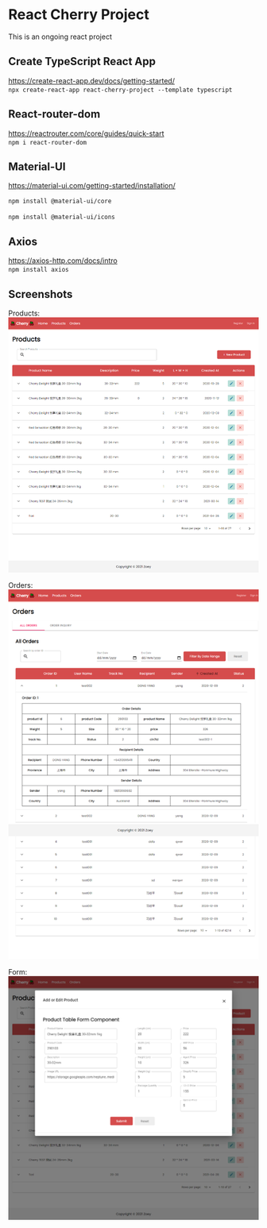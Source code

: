 # React Cherry Project
This is an ongoing react project

## Create TypeScript React App
https://create-react-app.dev/docs/getting-started/   
`npx create-react-app react-cherry-project --template typescript`   

## React-router-dom
https://reactrouter.com/core/guides/quick-start   
`npm i react-router-dom`

## Material-UI
https://material-ui.com/getting-started/installation/
```
npm install @material-ui/core

npm install @material-ui/icons
```

## Axios
https://axios-http.com/docs/intro   
`npm install axios`

## Screenshots
Products:   
<img src="https://github.com/JingyiNiu/react-cherry-project/blob/master/public/screenshots/products.png" width=600>  

Orders:   
<img src="https://github.com/JingyiNiu/react-cherry-project/blob/master/public/screenshots/orders.png" width=600>   

Form:   
<img src="https://github.com/JingyiNiu/react-cherry-project/blob/master/public/screenshots/products-form.png" width=600>   
